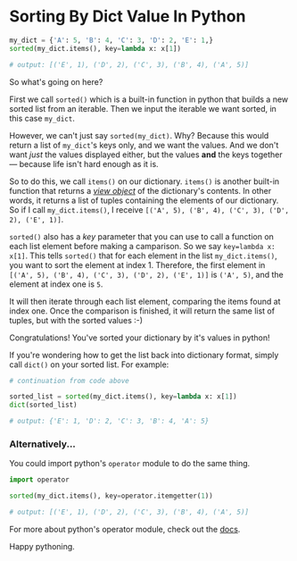 # Sorting By Dict Value In Python

```python
my_dict = {'A': 5, 'B': 4, 'C': 3, 'D': 2, 'E': 1,}
sorted(my_dict.items(), key=lambda x: x[1])

# output: [('E', 1), ('D', 2), ('C', 3), ('B', 4), ('A', 5)]
```

So what's going on here?

First we call `sorted()` which is a built-in function in python that builds a new sorted list from an iterable. Then we input the iterable we want sorted, in this case `my_dict`.

However, we can't just say `sorted(my_dict)`. Why? Because this would return a list of `my_dict`'s keys only, and we want the values. And we don't want _just_ the values displayed either, but the values **and** the keys together — because life isn't hard enough as it is.

So to do this, we call `items()` on our dictionary. `items()` is another built-in function that returns a [_view object_](https://docs.python.org/3/library/stdtypes.html?highlight=items#dict-views) of the dictionary's contents. In other words, it returns a list of tuples containing the elements of our dictionary. So if I call `my_dict.items()`, I receive `[('A', 5), ('B', 4), ('C', 3), ('D', 2), ('E', 1)]`.

`sorted()` also has a _key_ parameter that you can use to call a function on each list element before making a camparison. So we say `key=lambda x: x[1]`. This tells `sorted()` that for each element in the list `my_dict.items()`, you want to sort the element at index 1. Therefore, the first element in `[('A', 5), ('B', 4), ('C', 3), ('D', 2), ('E', 1)]` is `('A', 5)`, and the element at index one is `5`.

It will then iterate through each list element, comparing the items found at index one. Once the comparison is finished, it will return the same list of tuples, but with the sorted values :-)

Congratulations! You've sorted your dictionary by it's values in python!

If you're wondering how to get the list back into dictionary format, simply call `dict()` on your sorted list. For example:

```python
# continuation from code above

sorted_list = sorted(my_dict.items(), key=lambda x: x[1])
dict(sorted_list)

# output: {'E': 1, 'D': 2, 'C': 3, 'B': 4, 'A': 5}
```



### Alternatively...

You could import python's `operator` module to do the same thing.

```python
import operator

sorted(my_dict.items(), key=operator.itemgetter(1))

# output: [('E', 1), ('D', 2), ('C', 3), ('B', 4), ('A', 5)]
```

For more about python's operator module, check out the [docs](https://docs.python.org/3/library/operator.html).

Happy pythoning.
